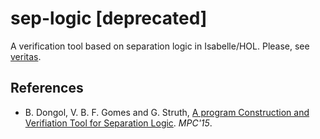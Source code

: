 # sep-logic [deprecated]
A verification tool based on separation logic in Isabelle/HOL.
Please, see [veritas](https://github.com/victorgomes/veritas).

## References

- B. Dongol, V. B. F. Gomes and G. Struth, [A program Construction and Verifiation Tool for Separation Logic](http://link.springer.com/chapter/10.1007%2F978-3-319-19797-5_7). *MPC'15*.
